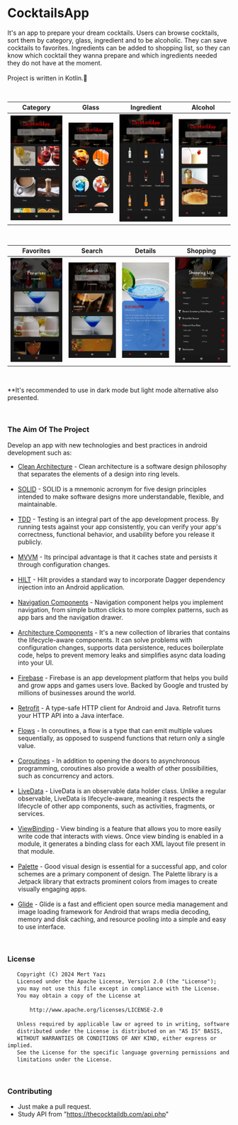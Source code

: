 # CocktailsApp

It's an app to prepare your dream cocktails. Users can browse cocktails, sort them by category, glass, ingredient and to be alcoholic. They can save cocktails to favorites. Ingredients can be added to shopping list, so they can know which cocktail they wanna prepare and which ingredients needed they do not have at the moment.<br /><br />
Project is written in Kotlin.💯

<br />

| Category | Glass | Ingredient | Alcohol |
|------|------|------|------|
| <img src="screenshots/category_dark_portrait.jpg" width="205"> | <img src="screenshots/glass_dark_portrait.jpg" width="205"> | <img src="screenshots/ingredient_dark_portrait.jpg" width="205"> | <img src="screenshots/alcohol_dark_portrait.jpg" width="205"> |


<br />

| Favorites | Search | Details | Shopping |
|------|------|------|------|
| <img src="screenshots/favorites_dark_portrait.jpg" width="205"> | <img src="screenshots/search_dark_portrait.jpg" width="205"> | <img src="screenshots/details_dark_portrait.jpg" width="205">   | <img src="screenshots/shopping_list_dark_portrait.jpg" width="205"> |

<br />

**It's recommended to use in dark mode but light mode alternative also presented.

<br />

### The Aim Of The Project
Develop an app with new technologies and best practices in android development such as:
- [Clean Architecture](https://medium.com/android-dev-hacks/detailed-guide-on-android-clean-architecture-9eab262a9011) - Clean architecture is a software design philosophy that separates the elements of a design into ring levels.<br /><br />
- [SOLID](https://medium.com/the-android-caf%C3%A9/solid-principles-the-kotlin-way-ff717c0d60da) - SOLID is a mnemonic acronym for five design principles intended to make software designs more understandable, flexible, and maintainable.<br /><br />
- [TDD](https://developer.android.com/training/testing/fundamentals) - Testing is an integral part of the app development process. By running tests against your app consistently, you can verify your app's correctness, functional behavior, and usability before you release it publicly.<br /><br />
- [MVVM](https://developer.android.com/topic/libraries/architecture/viewmodel) - Its principal advantage is that it caches state and persists it through configuration changes.<br /><br />
- [HILT](https://dagger.dev/hilt) - Hilt provides a standard way to incorporate Dagger dependency injection into an Android application.<br /><br />
- [Navigation Components](https://developer.android.com/guide/navigation/navigation-getting-started) - Navigation component helps you implement navigation, from simple button clicks to more complex patterns, such as app bars and the navigation drawer.<br /><br />
- [Architecture Components](https://developer.android.com/topic/libraries/architecture) - It's a new collection of libraries that contains the lifecycle-aware components. It can solve problems with configuration changes, supports data persistence, reduces boilerplate code, helps to prevent memory leaks and simplifies async data loading into your UI.<br /><br />
- [Firebase](https://firebase.google.com/) - Firebase is an app development platform that helps you build and grow apps and games users love. Backed by Google and trusted by millions of businesses around the world.<br /><br />
- [Retrofit](https://square.github.io/retrofit/) - A type-safe HTTP client for Android and Java. Retrofit turns your HTTP API into a Java interface.<br /><br />
- [Flows](https://developer.android.com/kotlin/flow) - In coroutines, a flow is a type that can emit multiple values sequentially, as opposed to suspend functions that return only a single value.<br /><br />
- [Coroutines](https://kotlinlang.org/docs/reference/coroutines-overview.html) - In addition to opening the doors to asynchronous programming, coroutines also provide a wealth of other possibilities, such as concurrency and actors.<br /><br />
- [LiveData](https://developer.android.com/topic/libraries/architecture/livedata) - LiveData is an observable data holder class. Unlike a regular observable, LiveData is lifecycle-aware, meaning it respects the lifecycle of other app components, such as activities, fragments, or services.<br /><br />
- [ViewBinding](https://developer.android.com/topic/libraries/view-binding) - View binding is a feature that allows you to more easily write code that interacts with views. Once view binding is enabled in a module, it generates a binding class for each XML layout file present in that module.<br /><br />
- [Palette](https://developer.android.com/develop/ui/views/graphics/palette-colors) - Good visual design is essential for a successful app, and color schemes are a primary component of design. The Palette library is a Jetpack library that extracts prominent colors from images to create visually engaging apps.<br /><br />
- [Glide](https://github.com/bumptech/glide) - Glide is a fast and efficient open source media management and image loading framework for Android that wraps media decoding, memory and disk caching, and resource pooling into a simple and easy to use interface.

<br />

### License
```
   Copyright (C) 2024 Mert Yazı
   Licensed under the Apache License, Version 2.0 (the "License");
   you may not use this file except in compliance with the License.
   You may obtain a copy of the License at

       http://www.apache.org/licenses/LICENSE-2.0

   Unless required by applicable law or agreed to in writing, software
   distributed under the License is distributed on an "AS IS" BASIS,
   WITHOUT WARRANTIES OR CONDITIONS OF ANY KIND, either express or implied.
   See the License for the specific language governing permissions and
   limitations under the License.
```
<br />

### Contributing
- Just make a pull request.
- Study API from "https://thecocktaildb.com/api.php"
